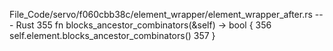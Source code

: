 File_Code/servo/f060cbb38c/element_wrapper/element_wrapper_after.rs --- Rust
                                                                                                                                                           355     fn blocks_ancestor_combinators(&self) -> bool {
                                                                                                                                                           356         self.element.blocks_ancestor_combinators()
                                                                                                                                                           357     }

